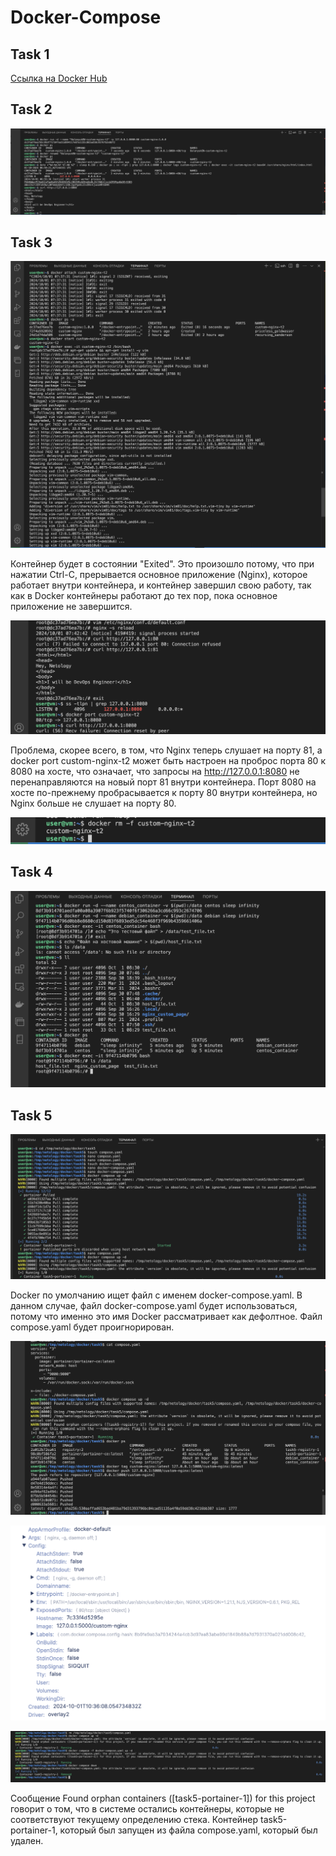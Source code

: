 # Docker-Compose

## Task 1
[Ссылка на Docker Hub](https://hub.docker.com/repository/docker/evgeniyabal/custom-nginx/general)

## Task 2

![](https://github.com/EvgeniyaBalanyuk/Docker-Compose/blob/main/Task2.png)

## Task 3

![](Task3.1.png)

Контейнер будет в состоянии "Exited". Это произошло потому, что при нажатии Ctrl-C, прерывается основное приложение (Nginx), которое работает внутри контейнера, и контейнер завершил свою работу, так как в Docker контейнеры работают до тех пор, пока основное приложение не завершится.

![](Task3.2.png)

Проблема, скорее всего, в том, что Nginx теперь слушает на порту 81, а docker port custom-nginx-t2 может быть настроен на проброс порта 80 к 8080 на хосте, что означает, что запросы на http://127.0.0.1:8080 не перенаправляются на новый порт 81 внутри контейнера.
Порт 8080 на хосте по-прежнему пробрасывается к порту 80 внутри контейнера, но Nginx больше не слушает на порту 80.

![](Task3.3.png)

## Task 4

![](Task4.png)

## Task 5

![](Task5.1.png)

Docker по умолчанию ищет файл с именем docker-compose.yaml. В данном случае, файл docker-compose.yaml будет использоваться, потому что именно это имя Docker рассматривает как дефолтное. Файл compose.yaml будет проигнорирован.

![](Task5.2.png)

![](Task5.3.png)

![](Task5.4.png)

Сообщение Found orphan containers ([task5-portainer-1]) for this project говорит о том, что в системе остались контейнеры, которые не соответствуют текущему определению стека. Контейнер task5-portainer-1, который был запущен из файла compose.yaml, который был удален.

